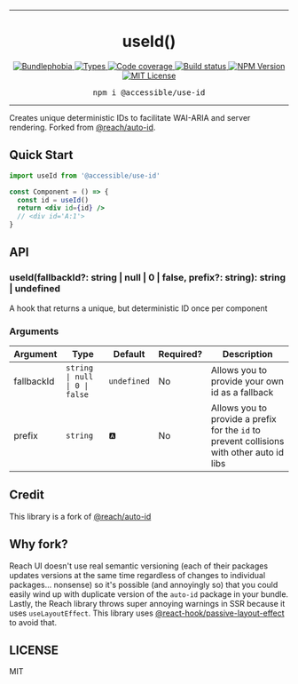 <hr>
<div align="center">
  <h1 align="center">
    useId()
  </h1>
</div>

<p align="center">
  <a href="https://bundlephobia.com/result?p=@accessible/use-id">
    <img alt="Bundlephobia" src="https://img.shields.io/bundlephobia/minzip/@accessible/use-id?style=for-the-badge&labelColor=24292e">
  </a>
  <a aria-label="Types" href="https://www.npmjs.com/package/@accessible/use-id">
    <img alt="Types" src="https://img.shields.io/npm/types/@accessible/use-id?style=for-the-badge&labelColor=24292e">
  </a>
  <a aria-label="Code coverage report" href="https://codecov.io/gh/accessible-ui/use-id">
    <img alt="Code coverage" src="https://img.shields.io/codecov/c/gh/accessible-ui/use-id?style=for-the-badge&labelColor=24292e">
  </a>
  <a aria-label="Build status" href="https://travis-ci.org/accessible-ui/use-id">
    <img alt="Build status" src="https://img.shields.io/travis/accessible-ui/use-id?style=for-the-badge&labelColor=24292e">
  </a>
  <a aria-label="NPM version" href="https://www.npmjs.com/package/@accessible/use-id">
    <img alt="NPM Version" src="https://img.shields.io/npm/v/@accessible/use-id?style=for-the-badge&labelColor=24292e">
  </a>
  <a aria-label="License" href="https://jaredlunde.mit-license.org/">
    <img alt="MIT License" src="https://img.shields.io/npm/l/@accessible/use-id?style=for-the-badge&labelColor=24292e">
  </a>
</p>

<pre align="center">npm i @accessible/use-id</pre>
<hr>

Creates unique deterministic IDs to facilitate WAI-ARIA and server rendering. Forked from [@reach/auto-id](https://github.com/reach/reach-ui/tree/master/packages/auto-id).

## Quick Start

```jsx harmony
import useId from '@accessible/use-id'

const Component = () => {
  const id = useId()
  return <div id={id} />
  // <div id='A:1'>
}
```

## API

### useId(fallbackId?: string | null | 0 | false, prefix?: string): string | undefined

A hook that returns a unique, but deterministic ID once per component

### Arguments

| Argument   | Type                                                     | Default     | Required? | Description                                                                               |
| ---------- | -------------------------------------------------------- | ----------- | --------- | ----------------------------------------------------------------------------------------- |
| fallbackId | <code>string &#0124; null &#0124; 0 &#0124; false</code> | `undefined` | No        | Allows you to provide your own id as a fallback                                           |
| prefix     | `string`                                                 | `🅰`         | No        | Allows you to provide a prefix for the `id` to prevent collisions with other auto id libs |

## Credit

This library is a fork of [@reach/auto-id](https://github.com/reach/reach-ui/tree/master/packages/auto-id)

## Why fork?

Reach UI doesn't use real semantic versioning (each of their packages updates versions at the same time regardless of
changes to individual packages... nonsense) so it's possible (and annoyingly so) that you could easily wind up with duplicate
version of the `auto-id` package in your bundle. Lastly, the Reach library throws super annoying warnings
in SSR because it uses `useLayoutEffect`. This library uses [@react-hook/passive-layout-effect](https://github.com/jaredLunde/react-hook/tree/master/packages/passive-layout-effect#readme)
to avoid that.

## LICENSE

MIT
